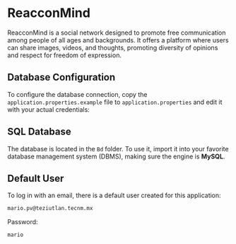 # ReacconMind
ReacconMind is a social network designed to promote free communication among people of all ages and backgrounds. It offers a platform where users can share images, videos, and thoughts, promoting diversity of opinions and respect for freedom of expression.

## Database Configuration
To configure the database connection, copy the `application.properties.example` file to `application.properties` and edit it with your actual credentials:

## SQL Database
The database is located in the `Bd` folder. To use it, import it into your favorite database management system (DBMS), making sure the engine is **MySQL**.
## Default User
To log in with an email, there is a default user created for this application:


```bash
mario.pv@teziutlan.tecnm.mx
```
Password:
```bash
mario
